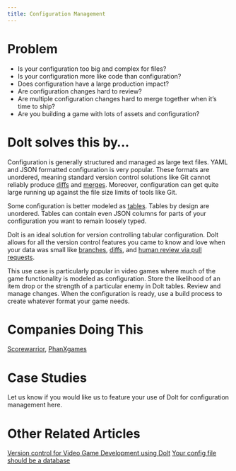 ```yaml
---
title: Configuration Management
---
```


# Problem

* Is your configuration too big and complex for files? 
* Is your configuration more like code than configuration? 
* Does configuration have a large production impact? 
* Are configuration changes hard to review? 
* Are multiple configuration changes hard to merge together when it’s time to ship?
* Are you building a game with lots of assets and configuration?

# Dolt solves this by…

Configuration is generally structured and managed as large text files. YAML and JSON formatted configuration is very popular. These formats are unordered, meaning standard version control solutions like Git cannot reliably produce [diffs](../../concepts/dolt/git/diff.md) and [merges](../../concepts/dolt/git/merge.md). Moreover, configuration can get quite large running up against the file size limits of tools like Git.

Some configuration is better modeled as [tables](../../concepts/dolt/sql/table.md). Tables by design are unordered. Tables can contain even JSON columns for parts of your configuration you want to remain loosely typed. 

Dolt is an ideal solution for version controlling tabular configuration. Dolt allows for all the version control features you came to know and love when your data was small like [branches](../../concepts/dolt/git/branch.md), [diffs](../../concepts/dolt/git/diff.md), and [human review via pull requests](../../concepts/dolthub/prs.md). 

This use case is particularly popular in video games where much of the game functionality is modeled as configuration. Store the likelihood of an item drop or the strength of a particular enemy in Dolt tables. Review and manage changes. When the configuration is ready, use a build process to create whatever format your game needs.

# Companies Doing This

[Scorewarrior](https://scorewarrior.com/), [PhanXgames](https://www.phanxgames.com/)

# Case Studies

Let us know if you would like us to feature your use of Dolt for configuration management here.

# Other Related Articles

[Version control for Video Game Development using Dolt](https://www.dolthub.com/blog/?q=game)
[Your config file should be a database](https://www.dolthub.com/blog/2023-05-15-your-config-file-should-be-a-database/)
